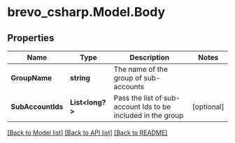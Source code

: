 # brevo_csharp.Model.Body
## Properties

Name | Type | Description | Notes
------------ | ------------- | ------------- | -------------
**GroupName** | **string** | The name of the group of sub-accounts | 
**SubAccountIds** | **List&lt;long?&gt;** | Pass the list of sub-account Ids to be included in the group | [optional] 

[[Back to Model list]](../README.md#documentation-for-models) [[Back to API list]](../README.md#documentation-for-api-endpoints) [[Back to README]](../README.md)

